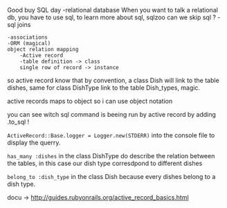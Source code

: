 Good buy SQL day
    -relational database
    When you want to talk a relational db, you have to use sql,
    to learn more about sql, sqlzoo
    can we skip sql ? 
    -sql joins

    -associations
    -ORM (magical)
    object relation mapping
        -Active record
        -table definition -> class
        single row of record -> instance

so active record know that by convention, a class Dish will link to the table dishes, same for class DishType link to the table Dish_types, magic.

active records maps to object so i can use object notation

you can see witch sql command is beeing run by active record by adding .to_sql !

`ActiveRecord::Base.logger = Logger.new(STDERR)` into the console file to display the querry.

`has_many :dishes` in the class DishType do describe the relation between the tables, in this case our dish type corresdpond to different dishes

`belong_to :dish_type` in the class Dish because every dishes belong to a dish type.

docu -> http://guides.rubyonrails.org/active_record_basics.html
